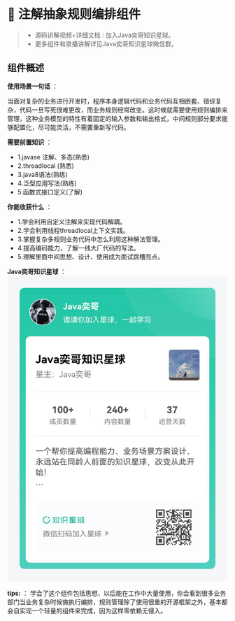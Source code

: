 # 🥤 注解抽象规则编排组件

> - 源码讲解视频+详细文档 : 加入Java奕哥知识星球。
> - 更多组件和录播讲解详见Java奕哥知识星球微信群。

## 组件概述

**使用场景一句话** ：

当面对复杂的业务进行开发时，程序本身逻辑代码和业务代码互相嵌套、错综复杂，代码一旦写死很难更改，而业务规则经常改变。这时候就需要使用规则编排来管理，这种业务模型的特性有着固定的输入参数和输出格式，中间规则部分要求能够配置化，尽可能灵活，不需要重新写代码。

**需要前置知识** ：

- 1.javase 注解、多态(熟悉)
- 2.threadlocal (熟悉)
- 3.java8语法(熟练)
- 4.泛型应用写法(熟练)
- 5.函数式接口定义(了解)

**你能收获什么** ：

- 1.学会利用自定义注解来实现代码解耦。
- 2.学会利用线程threadlocal上下文实践。
- 3.掌握复杂多规则业务代码中怎么利用这种解法管理。
- 4.提高编码能力，了解一线大厂代码的写法。
- 5.理解里面中间思想、设计、使用成为面试跳槽亮点。

**Java奕哥知识星球** ：
![](./src/xingqiu/img.png)

**tips:** ： 学会了这个组件包括思想，以后能在工作中大量使用，你会看到很多业务部门当业务复杂时候做执行编排，规则管理除了使用很重的开源框架之外，基本都会自实现一个轻量的组件来完成，因为这样零依赖无侵入。

